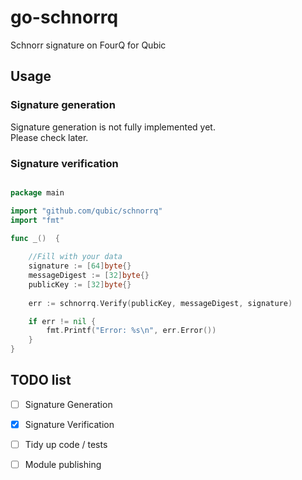 # go-schnorrq

Schnorr signature on FourQ for Qubic

## Usage

### Signature generation

Signature generation is not fully implemented yet.\
Please check later.

### Signature verification

```go

package main

import "github.com/qubic/schnorrq"
import "fmt"

func _()  {
	
	//Fill with your data
	signature := [64]byte{}
	messageDigest := [32]byte{}
	publicKey := [32]byte{}
	
	err := schnorrq.Verify(publicKey, messageDigest, signature)

	if err != nil {
		fmt.Printf("Error: %s\n", err.Error())
	}
}
```


## TODO list

- [ ] Signature Generation
- [x] Signature Verification
- [ ] Tidy up code / tests
- [ ] Module publishing


